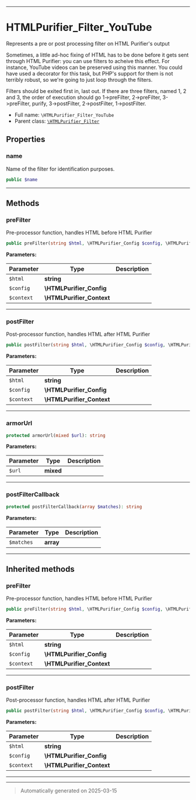 ***

# HTMLPurifier_Filter_YouTube

Represents a pre or post processing filter on HTML Purifier's output

Sometimes, a little ad-hoc fixing of HTML has to be done before
it gets sent through HTML Purifier: you can use filters to acheive
this effect. For instance, YouTube videos can be preserved using
this manner. You could have used a decorator for this task, but
PHP's support for them is not terribly robust, so we're going
to just loop through the filters.

Filters should be exited first in, last out. If there are three filters,
named 1, 2 and 3, the order of execution should go 1->preFilter,
2->preFilter, 3->preFilter, purify, 3->postFilter, 2->postFilter,
1->postFilter.

* Full name: `\HTMLPurifier_Filter_YouTube`
* Parent class: [`\HTMLPurifier_Filter`](./HTMLPurifier_Filter.md)



## Properties


### name

Name of the filter for identification purposes.

```php
public $name
```






***

## Methods


### preFilter

Pre-processor function, handles HTML before HTML Purifier

```php
public preFilter(string $html, \HTMLPurifier_Config $config, \HTMLPurifier_Context $context): string
```








**Parameters:**

| Parameter | Type | Description |
|-----------|------|-------------|
| `$html` | **string** |  |
| `$config` | **\HTMLPurifier_Config** |  |
| `$context` | **\HTMLPurifier_Context** |  |





***

### postFilter

Post-processor function, handles HTML after HTML Purifier

```php
public postFilter(string $html, \HTMLPurifier_Config $config, \HTMLPurifier_Context $context): string
```








**Parameters:**

| Parameter | Type | Description |
|-----------|------|-------------|
| `$html` | **string** |  |
| `$config` | **\HTMLPurifier_Config** |  |
| `$context` | **\HTMLPurifier_Context** |  |





***

### armorUrl



```php
protected armorUrl(mixed $url): string
```








**Parameters:**

| Parameter | Type | Description |
|-----------|------|-------------|
| `$url` | **mixed** |  |





***

### postFilterCallback



```php
protected postFilterCallback(array $matches): string
```








**Parameters:**

| Parameter | Type | Description |
|-----------|------|-------------|
| `$matches` | **array** |  |





***


## Inherited methods


### preFilter

Pre-processor function, handles HTML before HTML Purifier

```php
public preFilter(string $html, \HTMLPurifier_Config $config, \HTMLPurifier_Context $context): string
```








**Parameters:**

| Parameter | Type | Description |
|-----------|------|-------------|
| `$html` | **string** |  |
| `$config` | **\HTMLPurifier_Config** |  |
| `$context` | **\HTMLPurifier_Context** |  |





***

### postFilter

Post-processor function, handles HTML after HTML Purifier

```php
public postFilter(string $html, \HTMLPurifier_Config $config, \HTMLPurifier_Context $context): string
```








**Parameters:**

| Parameter | Type | Description |
|-----------|------|-------------|
| `$html` | **string** |  |
| `$config` | **\HTMLPurifier_Config** |  |
| `$context` | **\HTMLPurifier_Context** |  |





***


***
> Automatically generated on 2025-03-15
